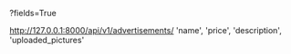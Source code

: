 ?fields=True

http://127.0.0.1:8000/api/v1/advertisements/
'name', 'price', 'description', 'uploaded_pictures'